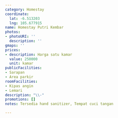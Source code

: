 ```yaml
---
category: Homestay
coordinate:
  lat: -6.513203
  lng: 105.677915
name: Homestay Putri Kembar
photos:
- photoURI: ''
  description: ''
gmaps: ''
prices:
- description: Harga satu kamar
  value: 250000
  unit: kamar
publicFacilities:
- Sarapan
- Area parkir
roomFacilities:
- Kipas angin
- Lemari
description: "\\-"
promotions: []
notes: Tersedia hand sanitizer, Tempat cuci tangan

---
```

